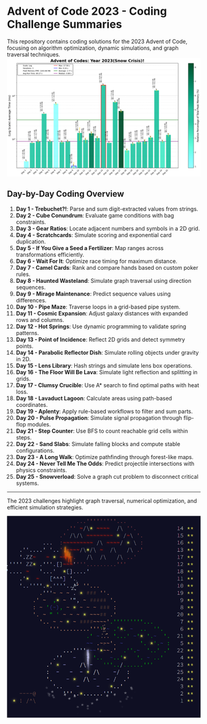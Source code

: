 # Advent of Code 2023 - Coding Challenge Summaries

This repository contains coding solutions for the 2023 Advent of Code, focusing on algorithm optimization, dynamic simulations, and graph traversal techniques.
![2023 Run Time](analysis/AOC_2023_log.png)

## Day-by-Day Coding Overview

1. **Day 1 - Trebuchet?!**: Parse and sum digit-extracted values from strings.
2. **Day 2 - Cube Conundrum**: Evaluate game conditions with bag constraints.
3. **Day 3 - Gear Ratios**: Locate adjacent numbers and symbols in a 2D grid.
4. **Day 4 - Scratchcards**: Simulate scoring and exponential card duplication.
5. **Day 5 - If You Give a Seed a Fertilizer**: Map ranges across transformations efficiently.
6. **Day 6 - Wait For It**: Optimize race timing for maximum distance.
7. **Day 7 - Camel Cards**: Rank and compare hands based on custom poker rules.
8. **Day 8 - Haunted Wasteland**: Simulate graph traversal using direction sequences.
9. **Day 9 - Mirage Maintenance**: Predict sequence values using differences.
10. **Day 10 - Pipe Maze**: Traverse loops in a grid-based pipe system.
11. **Day 11 - Cosmic Expansion**: Adjust galaxy distances with expanded rows and columns.
12. **Day 12 - Hot Springs**: Use dynamic programming to validate spring patterns.
13. **Day 13 - Point of Incidence**: Reflect 2D grids and detect symmetry points.
14. **Day 14 - Parabolic Reflector Dish**: Simulate rolling objects under gravity in 2D.
15. **Day 15 - Lens Library**: Hash strings and simulate lens box operations.
16. **Day 16 - The Floor Will Be Lava**: Simulate light reflection and splitting in grids.
17. **Day 17 - Clumsy Crucible**: Use A* search to find optimal paths with heat loss.
18. **Day 18 - Lavaduct Lagoon**: Calculate areas using path-based coordinates.
19. **Day 19 - Aplenty**: Apply rule-based workflows to filter and sum parts.
20. **Day 20 - Pulse Propagation**: Simulate signal propagation through flip-flop modules.
21. **Day 21 - Step Counter**: Use BFS to count reachable grid cells within steps.
22. **Day 22 - Sand Slabs**: Simulate falling blocks and compute stable configurations.
23. **Day 23 - A Long Walk**: Optimize pathfinding through forest-like maps.
24. **Day 24 - Never Tell Me The Odds**: Predict projectile intersections with physics constraints.
25. **Day 25 - Snowverload**: Solve a graph cut problem to disconnect critical systems.

---

The 2023 challenges highlight graph traversal, numerical optimization, and efficient simulation strategies.

![2023 Advent](2023_Advent_Calendar.png)